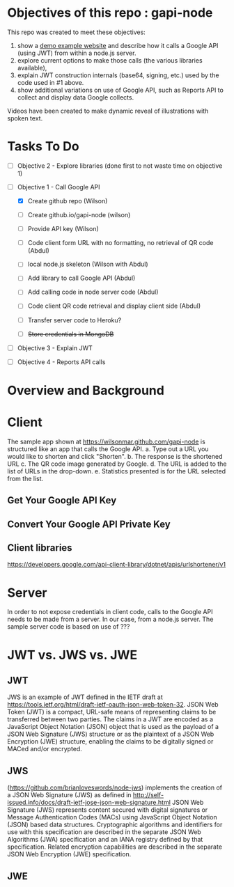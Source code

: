 # Objectives of this repo : gapi-node
This repo was created to meet these objectives: 

1. show a [demo example website](https://wilsonmar.github.com/gapi-node) 
and describe how it calls a Google API (using JWT) from within a node.js server.
2. explore current options to make those calls (the various libraries available), 
3. explain JWT construction internals (base64, signing, etc.) used by the code used in #1 above.
4. show additional variations on use of Google API, such as Reports API to collect and display data Google collects.

Videos have been created to make dynamic reveal of illustrations with spoken text.

# Tasks To Do
- [ ] Objective 2 - Explore libraries (done first to not waste time on objective 1)

- [ ] Objective 1 - Call Google API
  - [x] Create github repo (Wilson)
  - [ ] Create github.io/gapi-node (wilson)
  - [ ] Provide API key (Wilson)
  - [ ] Code client form URL with no formatting, no retrieval of QR code (Abdul)
  - [ ] local node.js skeleton (Wilson with Abdul)
  - [ ] Add library to call Google API (Abdul)
  - [ ] Add calling code in node server code (Abdul)
  - [ ] Code client QR code retrieval and display client side (Abdul)

  - [ ] Transfer server code to Heroku?
  - [ ] ~~Store credentials in MongoDB~~

- [ ] Objective 3 - Explain JWT
- [ ] Objective 4 - Reports API calls

# Overview and Background

# Client
The sample app shown at https://wilsonmar.github.com/gapi-node 
is structured like an app that calls the Google API.
a. Type out a URL you would like to shorten and click "Shorten".
b. The response is the shortened URL 
c. The QR code image generated by Google.
d. The URL is added to the list of URLs in the drop-down.
e. Statistics presented is for the URL selected from the list.

## Get Your Google API Key

## Convert Your Google API Private Key

## Client libraries
https://developers.google.com/api-client-library/dotnet/apis/urlshortener/v1

# Server
In order to not expose credentials in client code, calls to the Google API needs to be made from a server. In our case, from a node.js server. The sample server code is based on use of ???

# JWT vs. JWS vs. JWE
## JWT
JWS is an example of JWT defined in the IETF draft at https://tools.ietf.org/html/draft-ietf-oauth-json-web-token-32.
JSON Web Token (JWT) is a compact, URL-safe means of representing claims to be transferred between two parties.  The claims in a JWT are encoded as a JavaScript Object Notation (JSON) object that is used as the payload of a JSON Web Signature (JWS) structure or as the plaintext of a JSON Web Encryption (JWE) structure, enabling the claims to be digitally signed or MACed and/or encrypted.

## JWS
(https://github.com/brianloveswords/node-jws)
implements the creation of a
JSON Web Signature (JWS) as defined in http://self-issued.info/docs/draft-ietf-jose-json-web-signature.html
JSON Web Signature (JWS) represents content secured with digital signatures or Message Authentication Codes (MACs) using JavaScript Object Notation (JSON) based data structures. Cryptographic algorithms and identifiers for use with this specification are described in the separate JSON Web Algorithms (JWA) specification and an IANA registry defined by that specification. Related encryption capabilities are described in the separate JSON Web Encryption (JWE) specification.

## JWE
